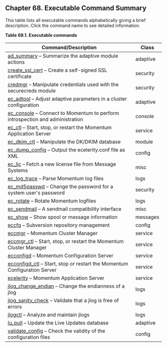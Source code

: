 ## Chapter 68. Executable Command Summary

This table lists all executable commands alphabetically giving a brief description. Click the command name to see detailed information.

<a name="exe.commands-all"></a>

**Table 68.1. Executable commands**

| Command/Description | Class |
| --- | --- |
| [ad_summary](executable.ad_summary "ad_summary") – Summarize the adaptive module actions | adaptive |
| [create_ssl_cert](executable.create_ssl_cert "create_ssl_cert") – Create a self-signed SSL certificate | security |
| [credmgr](executable.credmgr "credmgr") – Manipulate credentials used with the securecreds module | security |
| [ec_adtool](executable.ec_adtool "ec_adtool") – Adjust adaptive parameters in a cluster configuration | adaptive |
| [ec_console](executable.ec_console "ec_console") – Connect to Momentum to perform introspection and administration | console |
| [ec_ctl](executable.ec_ctl "ec_ctl") – Start, stop, or restart the Momentum Application Server | service |
| [ec_dkim_ctl](executable.ec_dkim_ctl "ec_dkim_ctl") – Manipulate the DK/DKIM database | module |
| [ec_dump_config](executable.ec_dump_config "ec_dump_config") – Output the ecelerity.conf file as XML | config |
| [ec_lic](executable.ec_lic "ec_lic") – Fetch a new license file from Message Systems | misc |
| [ec_log_trace](executable.ec_log_trace "ec_log_trace") – Parse Momentum log files | logs |
| [ec_md5passwd](executable.ec_md5passwd "ec_md5passwd") – Change the password for a system user's password | security |
| [ec_rotate](executable.ec_rotate "ec_rotate") – Rotate Momentum logfiles | logs |
| [ec_sendmail](executable.ec_sendmail "ec_sendmail") – A sendmail compatibility interface | misc |
| [ec_show](executable.ec_show "ec_show") – Show spool or message information | messages |
| [eccfg](executable.eccfg "eccfg") – Subversion repository management | config |
| [eccmgr](executable.eccmgr "eccmgr") – Momentum Cluster Manager | service |
| [eccmgr_ctl](executable.eccmgr_ctl "eccmgr_ctl") – Start, stop, or restart the Momentum Cluster Manager | service |
| [ecconfigd](executable.ecconfigd "ecconfigd") – Momentum Configuration Server | service |
| [ecconfigd_ctl](executable.ecconfigd_ctl "ecconfigd_ctl") – Start, stop or restart the Momentum Configuration Server | service |
| [ecelerity](executable.ecelerity "ecelerity") – Momentum Application Server | service |
| [jlog_change_endian](executable.jlog_change_endian "jlog_change_endian") – Change the endianness of a jlog | logs |
| [jlog_sanity_check](executable.jlog_sanity_check "jlog_sanity_check") – Validate that a jlog is free of errors | logs |
| [jlogctl](executable.jlogctl "jlogctl") – Analyze and maintain jlogs | logs |
| [lu_pull](executable.lu_pull "lu_pull") – Update the Live Updates database | adaptive |
| [validate_config](executable.validate_config "validate_config") – Check the validity of the configuration files | config |
